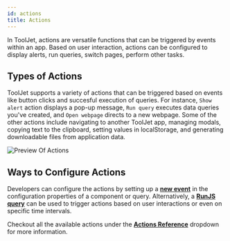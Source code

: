 ```yaml
---
id: actions
title: Actions
---
```


In ToolJet, actions are versatile functions that can be triggered by events within an app. Based on user interaction, actions can be configured to display alerts, run queries, switch pages, perform other tasks. 

## Types of Actions
ToolJet supports a variety of actions that can be triggered based on events like button clicks and succesful execution of queries. For instance, `Show alert` action displays a pop-up message, `Run query` executes data queries you've created, and `Open webpage` directs to a new webpage. Some of  the other actions include navigating to another ToolJet app, managing modals, copying text to the clipboard, setting values in localStorage, and generating downloadable files from application data.  

<div style={{textAlign: 'center'}}>
    <img style={{padding: '10px', marginBottom:'15px'}} className="screenshot-full" src="/img/tooljet-concepts/actions/actions-preview.png" alt="Preview Of Actions" />
</div>

## Ways to Configure Actions
Developers can configure the actions by setting up a **[new event](/docs/tooljet-concepts/what-are-events/)** in the configuration properties of a component or query. Alternatively, a **[RunJS query](/docs/how-to/run-actions-from-runjs/)** can be used to trigger actions based on user interactions or even on specific time intervals. 

Checkout all the available actions under the **[Actions Reference](/docs/actions/show-alert)** dropdown for more information.
